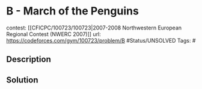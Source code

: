 # B - March of the Penguins

contest: [[CFICPC/100723/100723|2007-2008 Northwestern European Regional Contest (NWERC 2007)]]
url: https://codeforces.com/gym/100723/problem/B
#Status/UNSOLVED
Tags: #

## Description

## Solution

